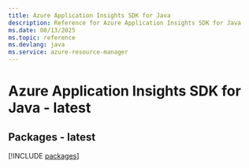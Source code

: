 ```yaml
---
title: Azure Application Insights SDK for Java
description: Reference for Azure Application Insights SDK for Java
ms.date: 08/13/2025
ms.topic: reference
ms.devlang: java
ms.service: azure-resource-manager
---
```

# Azure Application Insights SDK for Java - latest
## Packages - latest
[!INCLUDE [packages](application-insights-index.md)]